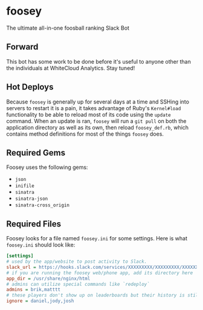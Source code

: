 # foosey
The ultimate all-in-one foosball ranking Slack Bot

## Forward
This bot has some work to be done before it's useful to anyone other than the individuals at WhiteCloud Analytics. Stay tuned!

## Hot Deploys
Because `foosey` is generally up for several days at a time and SSHing into servers to restart it is a pain, it takes advantage of Ruby's `Kernel#load` functionality to be able to reload most of its code using the `update` command. When an update is ran, `foosey` will run a `git pull` on both the application directory as well as its own, then reload `foosey_def.rb`, which contains method definitions for most of the things `foosey` does.

## Required Gems
Foosey uses the following gems:  

- `json`
- `inifile`
- `sinatra`
- `sinatra-json`
- `sinatra-cross_origin`

## Required Files
Foosey looks for a file named `foosey.ini` for some settings. Here is what `foosey.ini` should look like:  

```ini
[settings]
# used by the app/website to post activity to Slack.
slack_url = https://hooks.slack.com/services/XXXXXXXXX/XXXXXXXXX/XXXXXXXXXXXXXXXXXXXXXXXX
# if you are running the foosey web/phone app, add its directory here
app_dir = /usr/share/nginx/html
# admins can utilize special commands like `redeploy`
admins = brik,matttt
# these players don't show up on leaderboards but their history is still known
ignore = daniel,jody,josh
```
